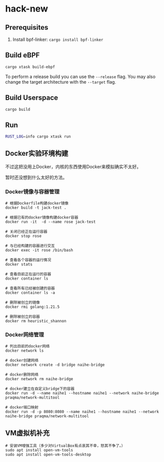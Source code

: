 # hack-new

## Prerequisites

1. Install bpf-linker: `cargo install bpf-linker`

## Build eBPF

```bash
cargo xtask build-ebpf
```

To perform a release build you can use the `--release` flag.
You may also change the target architecture with the `--target` flag.

## Build Userspace

```bash
cargo build
```

## Run

```bash
RUST_LOG=info cargo xtask run
```

## Docker实验环境构建

不过这把没用上Docker，内核的东西使用Docker来模拟确实不太好。

暂时还没想到什么太好的方法。

### Docker镜像与容器管理

```shell
# 根据Dockerfile构建docker镜像
docker build -t jack-test .

# 根据已有的docker镜像构建docker容器
docker run -it  -d --name rose jack-test

# 关闭已经正在运行容器
docker stop rose

# 与已经构建的容器进行交互
docker exec -it rose /bin/bash

# 查看各个容器的运行情况
docker stats

# 查看目前正在运行的容器
docker container ls

# 查看所有已经被创建的容器
docker container ls -a

# 删除被创立的镜像
docker rmi golang:1.21.5

# 删除被创立的容器
docker rm heuristic_shannon
```

### Docker网络管理

```shell
# 列出目前的docker网络
docker network ls

# docker创建网络
docker network create -d bridge naihe-bridge

# docker删除网络
docker network rm naihe-bridge

# docker建立在自定义bridge下的容器
docker run -d --name naihe1 --hostname naihe1 --network naihe-bridge praqma/network-multitool

# docker端口映射
docker run -d -p 8080:8080 --name naihe1 --hostname naihe1 --network naihe-bridge praqma/network-multitool
```

## VM虚拟机补充

```shell
# 安装VM增强工具（多少对VirtualBox有点哀其不幸，怒其不争了。）
sudo apt install open-vm-tools
sudo apt install open-vm-tools-desktop
```
